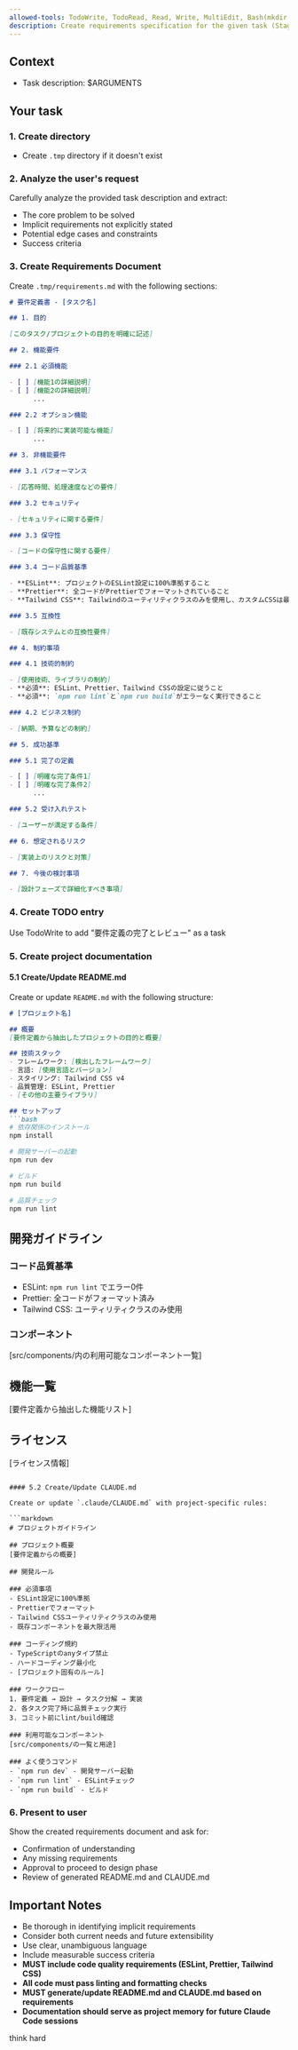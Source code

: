 ```yaml
---
allowed-tools: TodoWrite, TodoRead, Read, Write, MultiEdit, Bash(mkdir:*)
description: Create requirements specification for the given task (Stage 1 of Spec-Driven Development)
---
```


## Context

- Task description: $ARGUMENTS

## Your task

### 1. Create directory

- Create `.tmp` directory if it doesn't exist

### 2. Analyze the user's request

Carefully analyze the provided task description and extract:

- The core problem to be solved
- Implicit requirements not explicitly stated
- Potential edge cases and constraints
- Success criteria

### 3. Create Requirements Document

Create `.tmp/requirements.md` with the following sections:

```markdown
# 要件定義書 - [タスク名]

## 1. 目的

[このタスク/プロジェクトの目的を明確に記述]

## 2. 機能要件

### 2.1 必須機能

- [ ] [機能1の詳細説明]
- [ ] [機能2の詳細説明]
      ...

### 2.2 オプション機能

- [ ] [将来的に実装可能な機能]
      ...

## 3. 非機能要件

### 3.1 パフォーマンス

- [応答時間、処理速度などの要件]

### 3.2 セキュリティ

- [セキュリティに関する要件]

### 3.3 保守性

- [コードの保守性に関する要件]

### 3.4 コード品質基準

- **ESLint**: プロジェクトのESLint設定に100%準拠すること
- **Prettier**: 全コードがPrettierでフォーマットされていること
- **Tailwind CSS**: Tailwindのユーティリティクラスのみを使用し、カスタムCSSは最小限に抑えること

### 3.5 互換性

- [既存システムとの互換性要件]

## 4. 制約事項

### 4.1 技術的制約

- [使用技術、ライブラリの制約]
- **必須**: ESLint、Prettier、Tailwind CSSの設定に従うこと
- **必須**: `npm run lint`と`npm run build`がエラーなく実行できること

### 4.2 ビジネス制約

- [納期、予算などの制約]

## 5. 成功基準

### 5.1 完了の定義

- [ ] [明確な完了条件1]
- [ ] [明確な完了条件2]
      ...

### 5.2 受け入れテスト

- [ユーザーが満足する条件]

## 6. 想定されるリスク

- [実装上のリスクと対策]

## 7. 今後の検討事項

- [設計フェーズで詳細化すべき事項]
```

### 4. Create TODO entry

Use TodoWrite to add "要件定義の完了とレビュー" as a task

### 5. Create project documentation

#### 5.1 Create/Update README.md

Create or update `README.md` with the following structure:

```markdown
# [プロジェクト名]

## 概要
[要件定義から抽出したプロジェクトの目的と概要]

## 技術スタック
- フレームワーク: [検出したフレームワーク]
- 言語: [使用言語とバージョン]
- スタイリング: Tailwind CSS v4
- 品質管理: ESLint, Prettier
- [その他の主要ライブラリ]

## セットアップ
```bash
# 依存関係のインストール
npm install

# 開発サーバーの起動
npm run dev

# ビルド
npm run build

# 品質チェック
npm run lint
```

## 開発ガイドライン

### コード品質基準
- ESLint: `npm run lint` でエラー0件
- Prettier: 全コードがフォーマット済み
- Tailwind CSS: ユーティリティクラスのみ使用

### コンポーネント
[src/components/内の利用可能なコンポーネント一覧]

## 機能一覧
[要件定義から抽出した機能リスト]

## ライセンス
[ライセンス情報]
```

#### 5.2 Create/Update CLAUDE.md

Create or update `.claude/CLAUDE.md` with project-specific rules:

```markdown
# プロジェクトガイドライン

## プロジェクト概要
[要件定義からの概要]

## 開発ルール

### 必須事項
- ESLint設定に100%準拠
- Prettierでフォーマット
- Tailwind CSSユーティリティクラスのみ使用
- 既存コンポーネントを最大限活用

### コーディング規約
- TypeScriptのanyタイプ禁止
- ハードコーディング最小化
- [プロジェクト固有のルール]

### ワークフロー
1. 要件定義 → 設計 → タスク分解 → 実装
2. 各タスク完了時に品質チェック実行
3. コミット前にlint/build確認

### 利用可能なコンポーネント
[src/components/の一覧と用途]

### よく使うコマンド
- `npm run dev` - 開発サーバー起動
- `npm run lint` - ESLintチェック
- `npm run build` - ビルド
```

### 6. Present to user

Show the created requirements document and ask for:

- Confirmation of understanding
- Any missing requirements
- Approval to proceed to design phase
- Review of generated README.md and CLAUDE.md

## Important Notes

- Be thorough in identifying implicit requirements
- Consider both current needs and future extensibility
- Use clear, unambiguous language
- Include measurable success criteria
- **MUST include code quality requirements (ESLint, Prettier, Tailwind CSS)**
- **All code must pass linting and formatting checks**
- **MUST generate/update README.md and CLAUDE.md based on requirements**
- **Documentation should serve as project memory for future Claude Code sessions**

think hard

